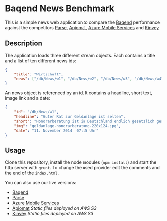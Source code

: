 Baqend News Benchmark
================================

This is a simple news web application to compare the [Baqend](http://www.baqend.com) performance against the competitors [Parse](http://www.parse.com), [Apiomat](https://apiomat.com), [Azure Mobile Services](https://azure.microsoft.com) and [Kinvey](http://www.kinvey.com/)

## Description

The application loads three different stream objects. Each contains a title and a list of ten different news ids:

```json
{
	"title": "Wirtschaft",
	"news": ["/db/News/w1", "/db/News/w2", "/db/News/w3", "/db/News/w4", "/db/News/w5", "/db/News/w6", "/db/News/w7", "/db/News/w8", "/db/News/w9", "/db/News/w10"]
}
```

An news object is referenced by an id. It contains a headline, short text, image link and a date:

```json
{
	"id": "/db/News/w1",
	"headline": "Guter Rat zur Geldanlage ist selten",
	"short": "Honorarberatung ist in Deutschland endlich gesetzlich geregelt. Doch gibt es kaum Honorarberater. Und gut qualifizierte noch viel weniger.",
	"img": "geldanlage-honorarberatung-220x124.jpg",
	"date": "11. November 2014  07:15 Uhr"
}
```

## Usage

Clone this repository, install the node modules (```npm install```) and start the http server with ```grunt```. To change the used provider edit the comments and the end of the ```index.html```.

You can also use our live versions:

* [Baqend](http://news.app.baqend.com/v1/file/www/index.html)
* [Parse](http://newsq.parseapp.com/)
* [Azure Mobile Services](http://newsq.azurewebsites.net/)
* [Apiomat](https://baqendnews.s3.amazonaws.com/apiomat/index.html) *Static files deployed on AWS S3*
* [Kinvey](https://baqendnews.s3.amazonaws.com/kinvey/index.html) *Static files deployed on AWS S3*